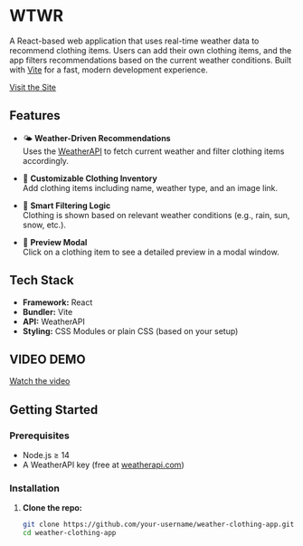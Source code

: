 # WTWR

A React-based web application that uses real-time weather data to recommend clothing items. Users can add their own clothing items, and the app filters recommendations based on the current weather conditions. Built with [Vite](https://vitejs.dev/) for a fast, modern development experience.

[Visit the Site](https://dathantowns.github.io/se_project_react/)

## Features

- 🌤️ **Weather-Driven Recommendations**  
  Uses the [WeatherAPI](https://www.weatherapi.com/) to fetch current weather and filter clothing items accordingly.

- 👕 **Customizable Clothing Inventory**  
  Add clothing items including name, weather type, and an image link.

- 🧥 **Smart Filtering Logic**  
  Clothing is shown based on relevant weather conditions (e.g., rain, sun, snow, etc.).

- 👀 **Preview Modal**  
  Click on a clothing item to see a detailed preview in a modal window.

## Tech Stack

- **Framework:** React
- **Bundler:** Vite
- **API:** WeatherAPI
- **Styling:** CSS Modules or plain CSS (based on your setup)

## VIDEO DEMO

[Watch the video](https://youtu.be/U3Cc3EPj7ng)

## Getting Started

### Prerequisites

- Node.js ≥ 14
- A WeatherAPI key (free at [weatherapi.com](https://www.weatherapi.com/))

### Installation

1. **Clone the repo:**

   ```bash
   git clone https://github.com/your-username/weather-clothing-app.git
   cd weather-clothing-app
   ```
